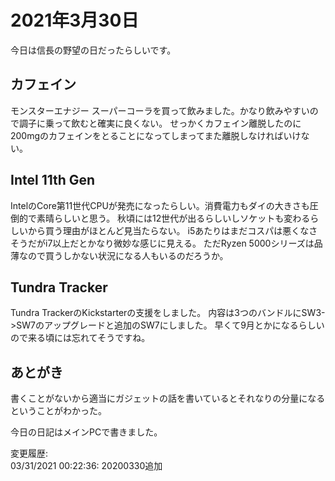 # 2021年3月30日

今日は信長の野望の日だったらしいです。

## カフェイン

モンスターエナジー スーパーコーラを買って飲みました。かなり飲みやすいので調子に乗って飲むと確実に良くない。
せっかくカフェイン離脱したのに200mgのカフェインをとることになってしまってまた離脱しなければいけない。

## Intel 11th Gen

IntelのCore第11世代CPUが発売になったらしい。消費電力もダイの大きさも圧倒的で素晴らしいと思う。
秋頃には12世代が出るらしいしソケットも変わるらしいから買う理由がほとんど見当たらない。
i5あたりはまだコスパは悪くなさそうだがi7以上だとかなり微妙な感じに見える。
ただRyzen 5000シリーズは品薄なので買うしかない状況になる人もいるのだろうか。

## Tundra Tracker

Tundra TrackerのKickstarterの支援をしました。
内容は3つのバンドルにSW3->SW7のアップグレードと追加のSW7にしました。
早くて9月とかになるらしいので来る頃には忘れてそうですね。

## あとがき

書くことがないから適当にガジェットの話を書いているとそれなりの分量になるということがわかった。

今日の日記はメインPCで書きました。

変更履歴:  
03/31/2021 00:22:36: 20200330追加  
